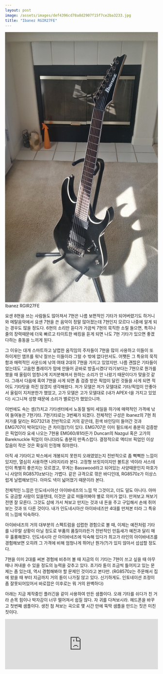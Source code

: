 ```yaml
---
layout: post
image: /assets/images/def4396cd78a8d2907f15f7ce2ba3233.jpg
title: "Ibanez RGIR27FE"
---
```


![image](/assets/images/def4396cd78a8d2907f15f7ce2ba3233.jpg)Ibanez RGIR27FE



요샌 8현을 쓰는 사람들도 많아져서 7현은 나름 보편적인 기타가 되어버렸기도 하거니와 메탈음악에서 요샌 7현을 쓴 음악이 정말 많아졌는데 7현인지 모르다 나중에 알게 되는 경우도 많을 정도다. 6현의 소리만 듣다가 가끔씩 7현의 묵직한 소릴 들으면, 특히나 줄의 장력때문에 더욱 빠르고 타이트한 배킹을 듣게 되면 나도 7현 기타가 있으면 좋겠다하는 충동을 느끼게 된다. 


그 이유는 대개 스마트하고 날렵한 움직임의 주자들이 7현을 많이 사용하고 이들이 또 하이게인 앰프를 워낙 잘쓰는 이들이라 그럴 수 밖에 없다만서도. 어쨋든 그 특유의 묵직함과 매력적인 사운드에 낚여 여태 2대의 7현을 가지고 있었지만. 나름 괜찮은 기타들이었는데도 '고음현 플레이가 맘에 안들어 곧바로 방출시켰다'라기보다는 7현으로 뭔가를 했을 때 울림이 엄청나게 지저분해져서 원하는 소리가 안 나왔기 때문이다가 맞을것 같다. 그래서 다음에 혹여 7현을 사게 되면 좀 검증 받은 픽업이 달린 것들을 사게 되면 적어도 기타탓을 하진 않겠지 생각해왔다. 저가 모델은 저가 모델대로 기타/픽업이 안좋아서 울림이 지저분한가 했었고, 고가 모델은 고가 모델대로 (내가 APEX-I을 가지고 있었다) 시그니쳐 성향 때문에 소리가 별로인가 했었으니까.


이번에도 속는 셈(?)치고 기타센터에서 노동절 빌미 세일을 하기에 매력적인 가격에 낚여 들여놓은 7현기타. 7현기타로는 3번째가 되겠다. 전체적인 구성은 Ibanez의 7현 최저가를 달리는 RG7321과 전반적으로 거의 같은데, 흰색 바인딩이 들어간 것과 EMG707이 박혀있다는 큰 차이점(?)이 있다. EMG707은 이미 필드에서 충분히 검증받은 픽업이라 요새 나오는 7현용 EMG60/81라든가 Duncan의 Nazgul 혹은 고가의 Bareknuckle 픽업이 아니더라도 충분히 만족스럽다. 결정적으로 액티브 픽업인 이상 잡음이 작은 것은 확실히 인정해 줘야한다.


아직 새 기타이고 박스에서 개봉되지 못한지 오래였었는지 전반적으로 좀 뻑뻑한 느낌이 있지만, 열심히 사용하면 나아지리라 본다. 고정형 브릿지이지만 볼트온 넥이라 서스테인이 특별히 좋은지는 모르겠고, 무게는 Basswood라고 되어있는 사양때문인지 마호가니 사양의 RG8570z보다는 가볍다. 같은 규격으로 깎은 바디인데, RG8570z가 이상스럽게 날렵해보인다. 아마도 넥이 넓어졌기 때문이라 본다.


전체적인 느낌은 인도네시아산 아이바네즈의 느낌 딱 그것이고, 더도 덜도 아니다. 아마도 궁금할 사람이 있을텐데, 이것은 글로 떠들어봐야 별로 의미가 없다. 만져보고 쳐보기 전엔 잘 모른다. 그것도 샵에 가서 쳐보고 만지는 것과 내 돈을 주고 구입해서 손에 쥐어보는 것과 또 다른 것이다. 내가 인도네시아산 아이바네즈만 4대를 만져본 터라 그 특유의 느낌에 익숙하다. 


아이바네즈의 거의 대부분의 스펙트럼을 섭렵한 경험으로 볼 때, 이제는 예전처럼 기타를 나무랄 상황이 아닐 정도로 부품의 품질이라든가 전반적인 만듬새가 예전과 달리 매우 훌륭해졌다. 인도네시아 산 아이바네즈에 익숙해 있다가 최고가 라인의 아이바네즈를 경험해보면 오히려 그 가격에 비해 엄청나게 뛰어난 뭔가(?)가 있지 않아서 섭섭할 정도다.


7현을 이미 2대를 써본 경험에 비추어 볼 때 지금의 이 기타는 7현이 쓰고 싶을 때 아무 때나 꺼내쓸 수 있을 정도의 능력을 갖추고 있다. 초기라 튠이 조금씩 틀어지고 있는 문제는 좀 있는데, 역시 경험해봐야 할 문제인 것이라고 본다만. (RG8570z는 주문해서 집에 왔을 때 부터 지금까지 거의 튠이 나가질 않고 있다. 신기하게도. 인토네이션 조정이 좀 잘못되어있어서 바로잡은 이후로는 뭐 거의 완벽하다)


아래는 지금 제작중인 플러긴을 같이 사용하여 만든 샘플이다. 오래 기타를 쉬다가 친 거라 손목 힘이나 박자감이 너무 떨어져서 쉽질 않다. 자 귀를 다쳐보시라. 헤드폰을 바꾸고 첫번째 샘플이다. 생전 첨 쳐보는 곡으로 몇 시간 만에 뚝딱 샘플을 만드는 짓은 미친 짓이다.




<iframe width="100%" height="166" scrolling="no" frameborder="no" src="https://w.soundcloud.com/player/?url=https%3A//api.soundcloud.com/tracks/167511752&amp;color=ff5500&amp;auto_play=false&amp;hide_related=false&amp;show_comments=true&amp;show_user=true&amp;show_reposts=false"></iframe>




